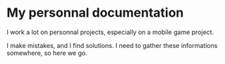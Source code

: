 # My personnal documentation

I work a lot on personnal projects, especially on a mobile game project.

I make mistakes, and I find solutions. I need to gather these informations somewhere, so here we go.
